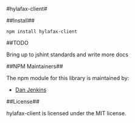 #hylafax-client#

##Install##

```
npm install hylafax-client
```

##TODO

Bring up to jshint standards and write more docs

##NPM Maintainers##

The npm module for this library is maintained by:

* [Dan Jenkins](http://github.com/danjenkins)

##License##

hylafax-client is licensed under the MIT license.
